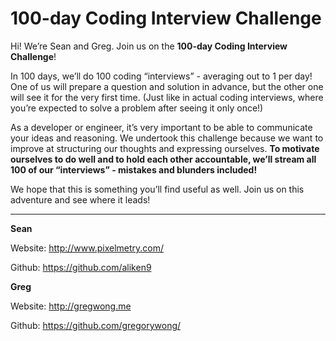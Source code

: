 # 100-day Coding Interview Challenge

Hi! We’re Sean and Greg. Join us on the **100-day Coding Interview Challenge**!

In 100 days, we’ll do 100 coding “interviews” - averaging out to 1 per day! One of us will prepare a question and solution in advance, but the other one will see it for the very first time. (Just like in actual coding interviews, where you’re expected to solve a problem after seeing it only once!)

As a developer or engineer, it’s very important to be able to communicate your ideas and reasoning. We undertook this challenge because we want to improve at structuring our thoughts and expressing ourselves. **To motivate ourselves to do well and to hold each other accountable, we’ll stream all 100 of our “interviews” - mistakes and blunders included!**

We hope that this is something you’ll find useful as well. Join us on this adventure and see where it leads!

---

**Sean**

Website: http://www.pixelmetry.com/

Github: https://github.com/aliken9

**Greg**

Website: http://gregwong.me

Github: https://github.com/gregorywong/

